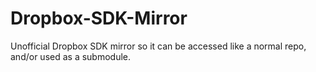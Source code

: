 Dropbox-SDK-Mirror
==================

Unofficial Dropbox SDK mirror so it can be accessed like a normal repo, and/or used as a submodule.
